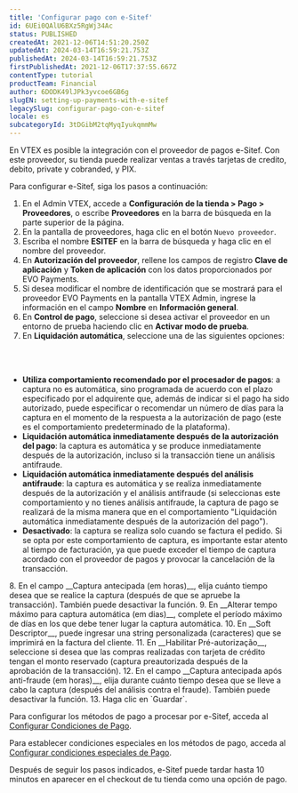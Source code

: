```yaml
---
title: 'Configurar pago con e-Sitef'
id: 6UEi0QAlU6BXz5RgWj34Ac
status: PUBLISHED
createdAt: 2021-12-06T14:51:20.250Z
updatedAt: 2024-03-14T16:59:21.753Z
publishedAt: 2024-03-14T16:59:21.753Z
firstPublishedAt: 2021-12-06T17:37:55.667Z
contentType: tutorial
productTeam: Financial
author: 6DODK49lJPk3yvcoe6GB6g
slugEN: setting-up-payments-with-e-sitef
legacySlug: configurar-pago-con-e-sitef
locale: es
subcategoryId: 3tDGibM2tqMyqIyukqmmMw
---
```


En VTEX es posible la integración con el proveedor de pagos e-Sitef. Con este proveedor, su tienda puede realizar ventas a través tarjetas de credito, debito, private y cobranded, y PIX.

Para configurar e-Sitef, siga los pasos a continuación:

1. En el Admin VTEX, accede a __Configuración de la tienda > Pago > Proveedores__, o escribe __Proveedores__ en la barra de búsqueda en la parte superior de la página.
2. En la pantalla de proveedores, haga clic en el botón `Nuevo proveedor`.
3. Escriba el nombre __ESITEF__ en la barra de búsqueda y haga clic en el nombre del proveedor.
4. En __Autorización del proveedor__, rellene los campos de registro __Clave de aplicación__ y __Token de aplicación__ con los datos proporcionados por EVO Payments.
5. Si desea modificar el nombre de identificación que se mostrará para el proveedor EVO Payments en la pantalla VTEX Admin, ingrese la información en el campo __Nombre__ en __Información general__.
6. En __Control de pago__, seleccione si desea activar el proveedor en un entorno de prueba haciendo clic en __Activar modo de prueba__.
7. En __Liquidación automática__, seleccione una de las siguientes opciones:
<br>
<ul>
<br>
    	<li><b>Utiliza comportamiento recomendado por el procesador de pagos</b>: a captura no es automática, sino programada de acuerdo con el plazo especificado por el adquirente que, además de indicar si el pago ha sido autorizado, puede especificar o recomendar un número de días para la captura en el momento de la respuesta a la autorización de pago (este es el comportamiento predeterminado de la plataforma).</li>
    	<li><b>Liquidación automática inmediatamente después de la autorización del pago</b>: la captura es automática y se produce inmediatamente después de la autorización, incluso si la transacción tiene un análisis antifraude.</li>
   		<li><b>Liquidación automática inmediatamente después del análisis antifraude</b>: la captura es automática y se realiza inmediatamente después de la autorización y el análisis antifraude (si seleccionas este comportamiento y no tienes análisis antifraude, la captura de pago se realizará de la misma manera que en el comportamiento "Liquidación automática inmediatamente después de la autorización del pago").</li>
   		<li><b>Desactivado</b>: la captura se realiza solo cuando se factura el pedido. Si se opta por este comportamiento de captura, es importante estar atento al tiempo de facturación, ya que puede exceder el tiempo de captura acordado con el proveedor de pagos y provocar la cancelación de la transacción.</li>
</ul>
8. En el campo __Captura antecipada (em horas)__, elija cuánto tiempo desea que se realice la captura (después de que se apruebe la transacción). También puede desactivar la función.
9. En __Alterar tempo máximo para captura automática (em dias)__, complete el período máximo de días en los que debe tener lugar la captura automática.
10. En __Soft Descriptor__, puede ingresar una string personalizada (caracteres) que se imprimirá en la factura del cliente.
11. En __Habilitar Pré-autorização__, seleccione si desea que las compras realizadas con tarjeta de crédito tengan el monto reservado (captura preautorizada después de la aprobación de la transacción).
12. En el campo __Captura antecipada após anti-fraude (em horas)__, elija durante cuánto tiempo desea que se lleve a cabo la captura (después del análisis contra el fraude). También puede desactivar la función.
13. Haga clic en `Guardar`.

Para configurar los métodos de pago a procesar por e-Sitef, acceda al [Configurar Condiciones de Pago](https://help.vtex.com/es/tutorial/condiciones-de-pago--tutorials_455#).

Para establecer condiciones especiales en los métodos de pago, acceda al [Configurar condiciones especiales de Pago](https://help.vtex.com/es/tutorial/condiciones-especiales--tutorials_456#).

Después de seguir los pasos indicados, e-Sitef puede tardar hasta 10 minutos en aparecer en el checkout de tu tienda como una opción de pago.
